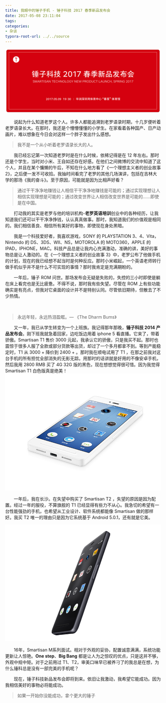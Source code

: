 ```yaml
---
title: 我眼中的锤子手机 - 锤子科技 2017 春季新品发布会
date: 2017-05-08 23:11:04
tags:
categories:
- 杂谈
typora-root-url: ../../source
---
```


![smartisan-new-product](/images/smartisan-new-product.png)

<!-- more -->

　　说起为什么知道老罗这个人。许多人都能追溯到老罗语录时期，十几岁便听着老罗语录长大。在那时，我还是个懵懵懂懂的小学生。在家看着各种国产、日产动画片，难以想象在今日会对这样一个胖子发出什么感想。

> 我不是一个从小听着老罗语录长大的人。

　　我已经忘记第一次知道老罗时是在什么时候，依稀记得是在 12 年左右。那时还是个学生，当时对小米、王自如还存在好感。在他们之间微博的交流中知道了这个人，并且在某个慵懒的午后，不知在什么地方看了《一个理想主义者的创业故事 2》，之后便一发不可收拾。我抽时间看完了老罗的其他几场演讲，包括在吉林大学的那场《我的奋斗》。至于原因，可能就是因为比相声好看？

<blockquote class="blockquote-center">通过干干净净地赚钱让人相信干干净净地赚钱是可能的；通过实现理想让人相信实现理想是可能的；通过改变世界让人相信改变世界是可能的……即使是在中国。</blockquote>

　　打动我的其实是老罗与他的培训机构-**老罗英语培训**创业中的各种经历，让我知道我们还可以干干净净挣钱，认认真真做事。那时，我知道我们的价值观是相同的。我们相信善良、相信所有美好的事物，即使现在身处黑暗。

　　我是一个科技爱好者，我喜欢游戏，SONY 的 PLAYSTATION 3、4、Vita，Nintendo 的 DS、3DS、WII、NS，MOTOROLA 的 MOTO360，APPLE 的 IPAD，IPHONE，MAC。科技产品总是让我内心充满激动，准确的讲，美好的事物总是让人激动的。在《一个理想主义者的创业故事 3》中，老罗公布了他做手机的计划，现在的我已经想不起当时是何种反应。那时小米崛起，一个英语老师转行做手机似乎并不是什么不可实现的事情？那时我肯定是充满期盼的。

　　一年后，锤子 ROM 问世。那场发布会无疑是失败的，失控的三小时即使是躺在床上看完也是无比疲惫。不得不说，那时我有些失望。尽管在 ROM 上有些功能确实是有亮点，但我对它桌面的设计并不是特别认同。尽管依旧期待，但散去了不少热情。

　　<blockquote class="blockquote-center">永远年轻，永远热泪盈眶。— 《The Dharm Bums》</blockquote>

　　又一年，我已从学生转变为一个上班族。我记得那年那晚，**锤子科技 2014 产品发布会**。刚下班我就急着回家，边吃饭边用着 iphone 5 看直播。它来了，带着骄傲。Smartisan T1 售价 3000 元起，我承认它的骄傲，只是我买不起。那时也震惊于很多人服了全款或部分货款等出货，却过了一个多月都拿不到。等到产能稳定时，T1 从 3000 + 降价到 2400 + 。那时我在顺电试用了 T1 ，在那之前我对这台手机的所有担忧全部消失的无影无踪。用那时的话讲就是好用的不像安卓手机，然后我用 2800 RMB 买了 4G 32G 版的黑色，现在想想觉得很可惜。因为我觉得 Smartisan T1 白色版真是绝美！![07](/images/07.jpg)

　　一年后，我在长沙。在失望中购买了 Smartisan T2 ，失望的原因是因为配置。经过一年的服役，不算旗舰的 T1 已经显得有些力不从心。我急切的希望有一台性能强劲的手机，也希望从工业设计、软件系统都能像 Smartisan 做的那样好。我买 T2 唯一的理由只是因为它系统基于 Android 5.0.1，还有就是它美。

![02](/images/02.png)

　　16年，Smartisan M系列面试。相对于外观的妥协，配置诚意满满，系统功能更新让人惊艳。**One step**、**Big Bang** 都是让人为之惊叹的优点，只是这并不够，外观中规中矩。对于之前用过 T1、T2，审美口味早已被养刁了的我总是在想，为什么锤科总是没有一部完美的手机呢？

　　现在，锤子科技新品发布会即将到来。依旧让我激动，我希望它能成功。因为我相信美好的事物必将能成功。

<blockquote class="blockquote-center">如果一开始你没能成功，拿个更大的锤子</blockquote>
